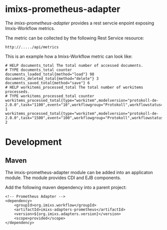 # imixs-prometheus-adapter

The _imixs-prometheus-adapter_ provides a rest servcie enpoint exposing Imxis-Workflow metrics. 

The metric can be collected by the following Rest Service resource:

	http://...../api/metrics


This is an example how a Imixs-Workflow metric can look like:



	# HELP documents_total The total number of accessed documents.
	# TYPE documents_total counter
	documents_loaded_total{method="load"} 98
	documents_deleted_total{method="delete"} 3
	documents_saved_total{method="save"} 6
	# HELP workitems_processed_total The total number of workitems processeds.
	# TYPE workitems_processed_total counter
	workitems_processed_total{type="workitem",modelversion="protokoll-de-2.0.0",task="1100",event="10",workflowgroup="Protokoll",workflowstatus="Erstellung"}  1
	workitems_processed_total{type="workitem",modelversion="protokoll-de-2.0.0",task="1500",event="100",workflowgroup="Protokoll",workflowstatus="Freigegeben"}  2



# Development

## Maven


The imxis-prometheus-adapter module can be added into an applicaton module. The module provides CDI and EJB components. 

Add the following maven dependency into a parent project:


	<!-- Prometheus Adapter -->
	<dependency>
		<groupId>org.imixs.workflow</groupId>
		<artifactId>imixs-adapters-prometheus</artifactId>
		<version>${org.imixs.adapters.version}</version>
		<scope>provided</scope>
	</dependency>
	